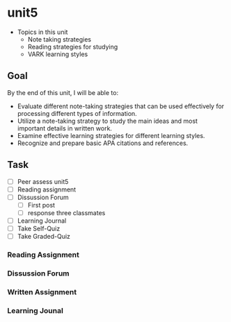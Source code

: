 # unit5

- Topics in this unit
  - Note taking strategies
  - Reading strategies for studying
  - VARK learning styles

## Goal

By the end of this unit, I will be able to:

- Evaluate different note-taking strategies that can be used effectively for processing different types of information.
- Utilize a note-taking strategy to study the main ideas and most important details in written work.
- Examine effective learning strategies for different learning styles.
- Recognize and prepare basic APA citations and references.

## Task

- [ ] Peer assess unit5
- [ ] Reading assignment
- [ ] Dissussion Forum
  - [ ] First post
  - [ ] response three classmates
- [ ] Learning Journal
- [ ] Take Self-Quiz
- [ ] Take Graded-Quiz

### Reading Assignment

### Dissussion Forum

### Written Assignment

### Learning Jounal

